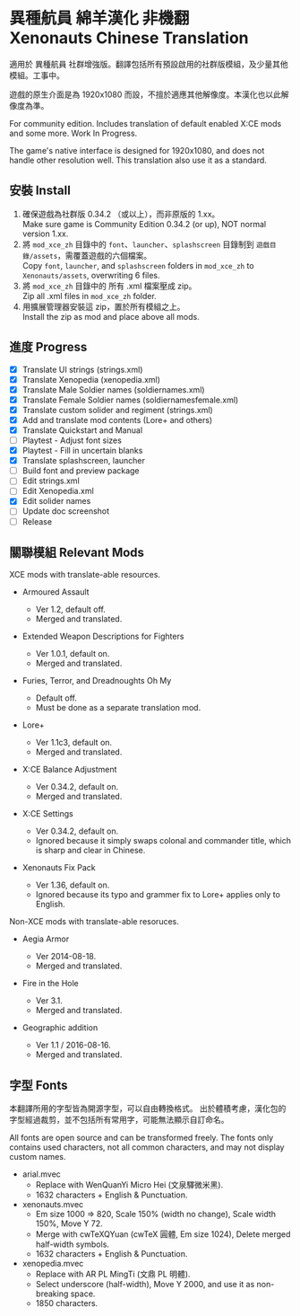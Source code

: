 # 異種航員 綿羊漢化 非機翻 <br> Xenonauts Chinese Translation #

適用於 異種航員 社群增強版。翻譯包括所有預設啟用的社群版模組，及少量其他模組。工事中。

遊戲的原生介面是為 1920x1080 而設，不擅於適應其他解像度。本漢化也以此解像度為準。

For community edition. Includes translation of default enabled X:CE mods and some more. Work In Progress.

The game's native interface is designed for 1920x1080, and does not handle other resolution well.
This translation also use it as a standard.

## 安裝 Install ##

1. 確保遊戲為社群版 0.34.2 （或以上），而非原版的 1.xx。 <br> Make sure game is Community Edition 0.34.2 (or up), NOT normal version 1.xx.
2. 將 `mod_xce_zh` 目錄中的 `font`、`launcher`、`splashscreen` 目錄制到 `遊戲目錄/assets`，需覆蓋遊戲的六個檔案。 <br> Copy `font`, `launcher`, and `splashscreen` folders in `mod_xce_zh` to `Xenonauts/assets`, overwriting 6 files.
3. 將 `mod_xce_zh` 目錄中的 所有 .xml 檔案壓成 zip。 <br> Zip all .xml files in `mod_xce_zh` folder.
4. 用擴展管理器安裝這 zip，置於所有模組之上。 <br> Install the zip as mod and place above all mods.

## 進度 Progress ##

* [x] Translate UI strings (strings.xml)
* [x] Translate Xenopedia (xenopedia.xml)
* [x] Translate Male Soldier names (soldiernames.xml)
* [x] Translate Female Soldier names (soldiernamesfemale.xml)
* [x] Translate custom solider and regiment (strings.xml)
* [x] Add and translate mod contents (Lore+ and others)
* [x] Translate Quickstart and Manual
* [ ] Playtest - Adjust font sizes
* [x] Playtest - Fill in uncertain blanks
* [x] Translate splashscreen, launcher
* [ ] Build font and preview package
* [ ] Edit strings.xml
* [ ] Edit Xenopedia.xml
* [x] Edit solider names
* [ ] Update doc screenshot
* [ ] Release

## 關聯模組 Relevant Mods ##

XCE mods with translate-able resources.

* Armoured Assault
  * Ver 1.2, default off.
  * Merged and translated.

* Extended Weapon Descriptions for Fighters
  * Ver 1.0.1, default on.
  * Merged and translated.

* Furies, Terror, and Dreadnoughts Oh My
  * Default off.
  * Must be done as a separate translation mod.

* Lore+
  * Ver 1.1c3, default on.
  * Merged and translated.

* X:CE Balance Adjustment
  * Ver 0.34.2, default on.
  * Merged and translated.

* X:CE Settings
  * Ver 0.34.2, default on.
  * Ignored because it simply swaps colonal and commander title, which is sharp and clear in Chinese.

* Xenonauts Fix Pack
  * Ver 1.36, default on.
  * Ignored because its typo and grammer fix to Lore+ applies only to English.

Non-XCE mods with translate-able resoruces.

* Aegia Armor
  * Ver 2014-08-18.
  * Merged and translated.

* Fire in the Hole
  * Ver 3.1.
  * Merged and translated.

* Geographic addition
  * Ver 1.1 / 2016-08-16.
  * Merged and translated.

## 字型 Fonts ##

本翻譯所用的字型皆為開源字型，可以自由轉換格式。
出於體積考慮，漢化包的字型經過裁剪，並不包括所有常用字，可能無法顯示自訂命名。

All fonts are open source and can be transformed freely.
The fonts only contains used characters, not all common characters, and may not display custom names.

* arial.mvec
  * Replace with WenQuanYi Micro Hei (文泉驛微米黑).
  * 1632 characters + English & Punctuation.
* xenonauts.mvec
  * Em size 1000 => 820, Scale 150% (width no change), Scale width 150%, Move Y 72.
  * Merge with cwTeXQYuan (cwTeX 圓體, Em size 1024), Delete merged half-width symbols.
  * 1632 characters + English & Punctuation.
* xenopedia.mvec
  * Replace with AR PL MingTi (文鼎 PL 明體).
  * Select underscore (half-width), Move Y 2000, and use it as non-breaking space.
  * 1850 characters.